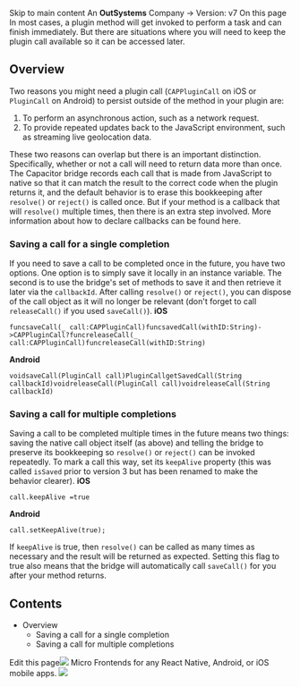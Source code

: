 Skip to main content
An **OutSystems** Company →
Version: v7
On this page
In most cases, a plugin method will get invoked to perform a task and can finish immediately. But there are situations where you will need to keep the plugin call available so it can be accessed later.
## Overview​
Two reasons you might need a plugin call (`CAPPluginCall` on iOS or `PluginCall` on Android) to persist outside of the method in your plugin are:
  1. To perform an asynchronous action, such as a network request.
  2. To provide repeated updates back to the JavaScript environment, such as streaming live geolocation data.


These two reasons can overlap but there is an important distinction. Specifically, whether or not a call will need to return data more than once. The Capacitor bridge records each call that is made from JavaScript to native so that it can match the result to the correct code when the plugin returns it, and the default behavior is to erase this bookkeeping after `resolve()` or `reject()` is called once. But if your method is a callback that will `resolve()` multiple times, then there is an extra step involved. More information about how to declare callbacks can be found here.
### Saving a call for a single completion​
If you need to save a call to be completed once in the future, you have two options. One option is to simply save it locally in an instance variable. The second is to use the bridge's set of methods to save it and then retrieve it later via the `callbackId`. After calling `resolve()` or `reject()`, you can dispose of the call object as it will no longer be relevant (don't forget to call `releaseCall()` if you used `saveCall()`).
**iOS**
```
funcsaveCall(_ call:CAPPluginCall)funcsavedCall(withID:String)->CAPPluginCall?funcreleaseCall(_ call:CAPPluginCall)funcreleaseCall(withID:String)
```

**Android**
```
voidsaveCall(PluginCall call)PluginCallgetSavedCall(String callbackId)voidreleaseCall(PluginCall call)voidreleaseCall(String callbackId)
```

### Saving a call for multiple completions​
Saving a call to be completed multiple times in the future means two things: saving the native call object itself (as above) and telling the bridge to preserve its bookkeeping so `resolve()` or `reject()` can be invoked repeatedly.
To mark a call this way, set its `keepAlive` property (this was called `isSaved` prior to version 3 but has been renamed to make the behavior clearer).
**iOS**
```
call.keepAlive =true
```

**Android**
```
call.setKeepAlive(true);
```

If `keepAlive` is true, then `resolve()` can be called as many times as necessary and the result will be returned as expected. Setting this flag to true also means that the bridge will automatically call `saveCall()` for you after your method returns.
## Contents
  * Overview
    * Saving a call for a single completion
    * Saving a call for multiple completions


Edit this page![](https://images.prismic.io/ionicframeworkcom/d3d3f7a3-023b-4cdf-93af-84674f623818_portals+ad.png?auto=compress,format&rect=0,0,280,200&w=280&h=200)
Micro Frontends for any React Native, Android, or iOS mobile apps.
![](https://cdn.bizible.com/ipv?_biz_r=&_biz_h=802059049&_biz_u=bfa08d03ffe94cbc8ad825d7c77fcc94&_biz_l=https%3A%2F%2Fcapacitorjs.com%2Fdocs%2Fcore-apis%2Fsaving-calls&_biz_t=1739803090505&_biz_i=Persisting%20Plugin%20Calls%20%7C%20Capacitor%20Documentation&_biz_n=73&rnd=788511&cdn_o=a&_biz_z=1739803090505)
